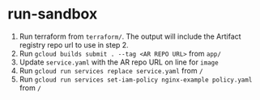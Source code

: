 # run-sandbox

1. Run terraform from `terraform/`. The output will include the Artifact registry repo url to use in step 2.
2. Run `gcloud builds submit . --tag <AR REPO URL>` from `app/`
3. Update `service.yaml` with the AR repo URL on line for `image`
4. Run `gcloud run services replace service.yaml` from `/`
5. Run `gcloud run services set-iam-policy nginx-example policy.yaml` from `/`